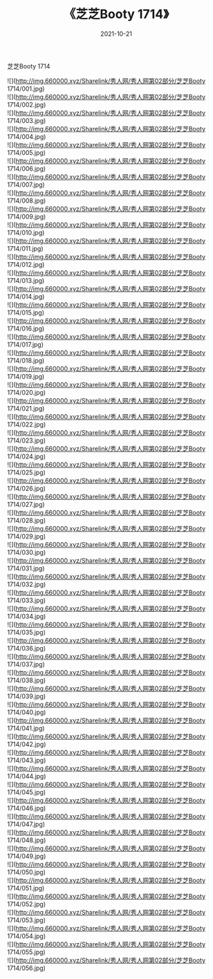 ﻿---
layout: post
title:  《芝芝Booty 1714》
date:   2021-10-21
img: http://img.660000.xyz/Sharelink/秀人网/秀人网第02部分/芝芝Booty 1714/000.jpg
categories: [美女, 清纯, 唯美]
---

芝芝Booty 1714

  ![](http://img.660000.xyz/Sharelink/秀人网/秀人网第02部分/芝芝Booty 1714/001.jpg) <br> ![](http://img.660000.xyz/Sharelink/秀人网/秀人网第02部分/芝芝Booty 1714/002.jpg) <br> ![](http://img.660000.xyz/Sharelink/秀人网/秀人网第02部分/芝芝Booty 1714/003.jpg) <br> ![](http://img.660000.xyz/Sharelink/秀人网/秀人网第02部分/芝芝Booty 1714/004.jpg) <br> ![](http://img.660000.xyz/Sharelink/秀人网/秀人网第02部分/芝芝Booty 1714/005.jpg) <br> ![](http://img.660000.xyz/Sharelink/秀人网/秀人网第02部分/芝芝Booty 1714/006.jpg) <br> ![](http://img.660000.xyz/Sharelink/秀人网/秀人网第02部分/芝芝Booty 1714/007.jpg) <br> ![](http://img.660000.xyz/Sharelink/秀人网/秀人网第02部分/芝芝Booty 1714/008.jpg) <br> ![](http://img.660000.xyz/Sharelink/秀人网/秀人网第02部分/芝芝Booty 1714/009.jpg) <br> ![](http://img.660000.xyz/Sharelink/秀人网/秀人网第02部分/芝芝Booty 1714/010.jpg) <br> ![](http://img.660000.xyz/Sharelink/秀人网/秀人网第02部分/芝芝Booty 1714/011.jpg) <br> ![](http://img.660000.xyz/Sharelink/秀人网/秀人网第02部分/芝芝Booty 1714/012.jpg) <br> ![](http://img.660000.xyz/Sharelink/秀人网/秀人网第02部分/芝芝Booty 1714/013.jpg) <br> ![](http://img.660000.xyz/Sharelink/秀人网/秀人网第02部分/芝芝Booty 1714/014.jpg) <br> ![](http://img.660000.xyz/Sharelink/秀人网/秀人网第02部分/芝芝Booty 1714/015.jpg) <br> ![](http://img.660000.xyz/Sharelink/秀人网/秀人网第02部分/芝芝Booty 1714/016.jpg) <br> ![](http://img.660000.xyz/Sharelink/秀人网/秀人网第02部分/芝芝Booty 1714/017.jpg) <br> ![](http://img.660000.xyz/Sharelink/秀人网/秀人网第02部分/芝芝Booty 1714/018.jpg) <br> ![](http://img.660000.xyz/Sharelink/秀人网/秀人网第02部分/芝芝Booty 1714/019.jpg) <br> ![](http://img.660000.xyz/Sharelink/秀人网/秀人网第02部分/芝芝Booty 1714/020.jpg) <br> ![](http://img.660000.xyz/Sharelink/秀人网/秀人网第02部分/芝芝Booty 1714/021.jpg) <br> ![](http://img.660000.xyz/Sharelink/秀人网/秀人网第02部分/芝芝Booty 1714/022.jpg) <br> ![](http://img.660000.xyz/Sharelink/秀人网/秀人网第02部分/芝芝Booty 1714/023.jpg) <br> ![](http://img.660000.xyz/Sharelink/秀人网/秀人网第02部分/芝芝Booty 1714/024.jpg) <br> ![](http://img.660000.xyz/Sharelink/秀人网/秀人网第02部分/芝芝Booty 1714/025.jpg) <br> ![](http://img.660000.xyz/Sharelink/秀人网/秀人网第02部分/芝芝Booty 1714/026.jpg) <br> ![](http://img.660000.xyz/Sharelink/秀人网/秀人网第02部分/芝芝Booty 1714/027.jpg) <br> ![](http://img.660000.xyz/Sharelink/秀人网/秀人网第02部分/芝芝Booty 1714/028.jpg) <br> ![](http://img.660000.xyz/Sharelink/秀人网/秀人网第02部分/芝芝Booty 1714/029.jpg) <br> ![](http://img.660000.xyz/Sharelink/秀人网/秀人网第02部分/芝芝Booty 1714/030.jpg) <br> ![](http://img.660000.xyz/Sharelink/秀人网/秀人网第02部分/芝芝Booty 1714/031.jpg) <br> ![](http://img.660000.xyz/Sharelink/秀人网/秀人网第02部分/芝芝Booty 1714/032.jpg) <br> ![](http://img.660000.xyz/Sharelink/秀人网/秀人网第02部分/芝芝Booty 1714/033.jpg) <br> ![](http://img.660000.xyz/Sharelink/秀人网/秀人网第02部分/芝芝Booty 1714/034.jpg) <br> ![](http://img.660000.xyz/Sharelink/秀人网/秀人网第02部分/芝芝Booty 1714/035.jpg) <br> ![](http://img.660000.xyz/Sharelink/秀人网/秀人网第02部分/芝芝Booty 1714/036.jpg) <br> ![](http://img.660000.xyz/Sharelink/秀人网/秀人网第02部分/芝芝Booty 1714/037.jpg) <br> ![](http://img.660000.xyz/Sharelink/秀人网/秀人网第02部分/芝芝Booty 1714/038.jpg) <br> ![](http://img.660000.xyz/Sharelink/秀人网/秀人网第02部分/芝芝Booty 1714/039.jpg) <br> ![](http://img.660000.xyz/Sharelink/秀人网/秀人网第02部分/芝芝Booty 1714/040.jpg) <br> ![](http://img.660000.xyz/Sharelink/秀人网/秀人网第02部分/芝芝Booty 1714/041.jpg) <br> ![](http://img.660000.xyz/Sharelink/秀人网/秀人网第02部分/芝芝Booty 1714/042.jpg) <br> ![](http://img.660000.xyz/Sharelink/秀人网/秀人网第02部分/芝芝Booty 1714/043.jpg) <br> ![](http://img.660000.xyz/Sharelink/秀人网/秀人网第02部分/芝芝Booty 1714/044.jpg) <br> ![](http://img.660000.xyz/Sharelink/秀人网/秀人网第02部分/芝芝Booty 1714/045.jpg) <br> ![](http://img.660000.xyz/Sharelink/秀人网/秀人网第02部分/芝芝Booty 1714/046.jpg) <br> ![](http://img.660000.xyz/Sharelink/秀人网/秀人网第02部分/芝芝Booty 1714/047.jpg) <br> ![](http://img.660000.xyz/Sharelink/秀人网/秀人网第02部分/芝芝Booty 1714/048.jpg) <br> ![](http://img.660000.xyz/Sharelink/秀人网/秀人网第02部分/芝芝Booty 1714/049.jpg) <br> ![](http://img.660000.xyz/Sharelink/秀人网/秀人网第02部分/芝芝Booty 1714/050.jpg) <br> ![](http://img.660000.xyz/Sharelink/秀人网/秀人网第02部分/芝芝Booty 1714/051.jpg) <br> ![](http://img.660000.xyz/Sharelink/秀人网/秀人网第02部分/芝芝Booty 1714/052.jpg) <br> ![](http://img.660000.xyz/Sharelink/秀人网/秀人网第02部分/芝芝Booty 1714/053.jpg) <br> ![](http://img.660000.xyz/Sharelink/秀人网/秀人网第02部分/芝芝Booty 1714/054.jpg) <br> ![](http://img.660000.xyz/Sharelink/秀人网/秀人网第02部分/芝芝Booty 1714/055.jpg) <br> ![](http://img.660000.xyz/Sharelink/秀人网/秀人网第02部分/芝芝Booty 1714/056.jpg) <br>